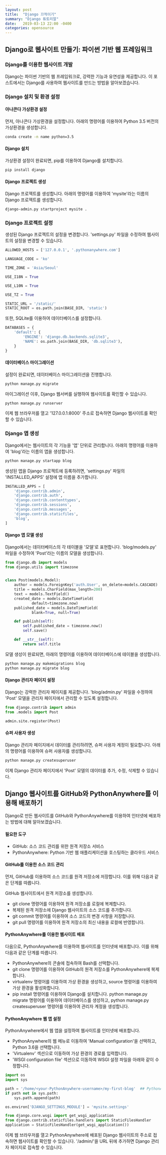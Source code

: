 ```yaml
---
layout: post
title:  "Django 끄적이기"
summary: "Django 튜토리얼"
date:   2019-03-13 22:00 -0400
categories: opensource
---
```


## Django로 웹사이트 만들기: 파이썬 기반 웹 프레임워크

### Django를 이용한 웹사이트 개발

Django는 파이썬 기반의 웹 프레임워크로, 강력한 기능과 유연성을 제공합니다. 이 포스트에서는 Django를 사용하여 웹사이트를 만드는 방법을 알아보겠습니다.

### Django 설치 및 환경 설정

#### 아나콘다 가상환경 설정

먼저, 아나콘다 가상환경을 설정합니다. 아래의 명령어를 이용하여 Python 3.5 버전의 가상환경을 생성합니다.

```bash
conda create -n name python=3.5
```

#### Django 설치

가상환경 설정이 완료되면, pip를 이용하여 Django를 설치합니다.

```bash
pip install django
```

#### Django 프로젝트 생성

Django 프로젝트를 생성합니다. 아래의 명령어를 이용하여 'mysite'라는 이름의 Django 프로젝트를 생성합니다.

```bash
django-admin.py startproject mysite .
```

### Django 프로젝트 설정
생성된 Django 프로젝트의 설정을 변경합니다. 'settings.py' 파일을 수정하여 웹사이트의 설정을 변경할 수 있습니다.

```python
ALLOWED_HOSTS = ['127.0.0.1', '.pythonanywhere.com']

LANGUAGE_CODE = 'ko'

TIME_ZONE = 'Asia/Seoul'

USE_I18N = True

USE_L10N = True

USE_TZ = True

STATIC_URL = '/static/'
STATIC_ROOT = os.path.join(BASE_DIR, 'static')
```

또한, SQLite를 이용하여 데이터베이스를 설정합니다.

```python
DATABASES = {
    'default': {
        'ENGINE': 'django.db.backends.sqlite3',
        'NAME': os.path.join(BASE_DIR, 'db.sqlite3'),
    }
}
```

#### 데이터베이스 마이그레이션
설정이 완료되면, 데이터베이스 마이그레이션을 진행합니다.

```bash
python manage.py migrate
```

마이그레이션 이후, Django 웹서버를 실행하여 웹사이트를 확인할 수 있습니다.

```bash
python manage.py runserver
```

이제 웹 브라우저를 열고 '127.0.0.1:8000' 주소로 접속하면 Django 웹사이트를 확인할 수 있습니다.

### Django 앱 생성
Django에서는 웹사이트의 각 기능을 '앱' 단위로 관리합니다. 아래의 명령어를 이용하여 'blog'라는 이름의 앱을 생성합니다.

```bash
python manage.py startapp blog
```

생성된 앱을 Django 프로젝트에 등록하려면, 'settings.py' 파일의 'INSTALLED_APPS' 설정에 앱 이름을 추가합니다.

```python
INSTALLED_APPS = [
    'django.contrib.admin',
    'django.contrib.auth',
    'django.contrib.contenttypes',
    'django.contrib.sessions',
    'django.contrib.messages',
    'django.contrib.staticfiles',
    'blog',
]
```

#### Django 앱 모델 생성
Django에서는 데이터베이스의 각 테이블을 '모델'로 표현합니다. 'blog/models.py' 파일을 수정하여 'Post'라는 이름의 모델을 생성합니다.

```python
from django.db import models
from django.utils import timezone


class Post(models.Model):
    author = models.ForeignKey('auth.User', on_delete=models.CASCADE)
    title = models.CharField(max_length=200)
    text = models.TextField()
    created_date = models.DateTimeField(
            default=timezone.now)
    published_date = models.DateTimeField(
            blank=True, null=True)

    def publish(self):
        self.published_date = timezone.now()
        self.save()

    def __str__(self):
        return self.title
```

모델 생성이 완료되면, 아래의 명령어를 이용하여 데이터베이스에 테이블을 생성합니다.

```bash
python manage.py makemigrations blog
python manage.py migrate blog
```

#### Django 관리자 페이지 설정
Django는 강력한 관리자 페이지를 제공합니다. 'blog/admin.py' 파일을 수정하여 'Post' 모델을 관리자 페이지에서 관리할 수 있도록 설정합니다.

```python
from django.contrib import admin
from .models import Post

admin.site.register(Post)
```

#### 슈퍼 사용자 생성
Django 관리자 페이지에서 데이터를 관리하려면, 슈퍼 사용자 계정이 필요합니다. 아래의 명령어를 이용하여 슈퍼 사용자를 생성합니다.

```bash
python manage.py createsuperuser
```

이제 Django 관리자 페이지에서 'Post' 모델의 데이터를 추가, 수정, 삭제할 수 있습니다.

## Django 웹사이트를 GitHub와 PythonAnywhere를 이용해 배포하기

Django로 만든 웹사이트를 GitHub와 PythonAnywhere를 이용하여 인터넷에 배포하는 방법에 대해 알아보겠습니다.

#### 필요한 도구
- GitHub: 소스 코드 관리를 위한 원격 저장소 서비스
- PythonAnywhere: Python 기반 웹 애플리케이션을 호스팅하는 클라우드 서비스

#### GitHub를 이용한 소스 코드 관리
먼저, GitHub를 이용하여 소스 코드를 원격 저장소에 저장합니다. 이를 위해 다음과 같은 단계를 따릅니다.

GitHub 웹사이트에서 원격 저장소를 생성합니다.
- git clone 명령어를 이용하여 원격 저장소를 로컬에 복제합니다.
- 복제된 원격 저장소에 Django 웹사이트의 소스 코드를 추가합니다.
- git commit 명령어를 이용하여 소스 코드의 변경 사항을 저장합니다.
- git pull 명령어를 이용하여 원격 저장소의 최신 내용을 로컬에 반영합니다.

#### PythonAnywhere를 이용한 웹사이트 배포
다음으로, PythonAnywhere를 이용하여 웹사이트를 인터넷에 배포합니다. 이를 위해 다음과 같은 단계를 따릅니다.

- PythonAnywhere의 콘솔에 접속하여 Bash를 선택합니다.
- git clone 명령어를 이용하여 GitHub의 원격 저장소를 PythonAnywhere에 복제합니다.
- virtualenv 명령어를 이용하여 가상 환경을 생성하고, source 명령어를 이용하여 가상 환경을 활성화합니다.
- pip install 명령어를 이용하여 Django를 설치합니다.
python manage.py migrate 명령어를 이용하여 데이터베이스를 생성하고, python manage.py createsuperuser 명령어를 이용하여 관리자 계정을 생성합니다.

#### PythonAnywhere 웹 앱 설정
PythonAnywhere에서 웹 앱을 설정하여 웹사이트를 인터넷에 배포합니다.

- PythonAnywhere의 웹 메뉴로 이동하여 'Manual configuration'을 선택하고, Python 3.6을 선택합니다.
- 'Virtualenv' 섹션으로 이동하여 가상 환경의 경로를 입력합니다.
- 'WSGI configuration file' 섹션으로 이동하여 WSGI 설정 파일을 아래와 같이 수정합니다.

```python
import os
import sys

path = '/home/<your-PythonAnywhere-username>/my-first-blog'  ## PythonAnywhere 계정으로 바꾸세요.
if path not in sys.path:
    sys.path.append(path)

os.environ['DJANGO_SETTINGS_MODULE'] = 'mysite.settings'

from django.core.wsgi import get_wsgi_application
from django.contrib.staticfiles.handlers import StaticFilesHandler
application = StaticFilesHandler(get_wsgi_application())
```

이제 웹 브라우저를 열고 PythonAnywhere에 배포된 Django 웹사이트의 주소로 접속하면 웹사이트를 확인할 수 있습니다. '/admin/'을 URL 뒤에 추가하면 Django 관리자 페이지로 접속할 수 있습니다.
